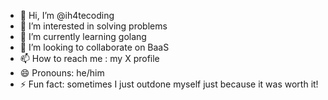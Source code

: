 - 👋 Hi, I’m @ih4tecoding
- 👀 I’m interested in solving problems
- 🌱 I’m currently learning golang
- 💞️ I’m looking to collaborate on BaaS  
- 📫 How to reach me : my X profile  
- 😄 Pronouns: he/him
- ⚡ Fun fact: sometimes I just outdone myself just because it was worth it!

<!---
ih4tecoding/ih4tecoding is a ✨ special ✨ repository because its `README.md` (this file) appears on your GitHub profile.
You can click the Preview link to take a look at your changes.
--->
